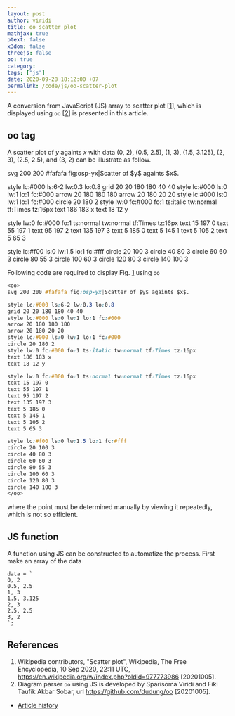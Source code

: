 ```yaml
---
layout: post
author: viridi
title: oo scatter plot
mathjax: true
ptext: false
x3dom: false
threejs: false
oo: true
category: 
tags: ["js"]
date: 2020-09-28 18:12:00 +07
permalink: /code/js/oo-scatter-plot
---
```

A conversion from JavaScript (JS) array to scatter plot [[1](#ref1)], which is displayed using `oo` [[2](#ref2)] is presented in this article.


## oo tag
A scatter plot of $y$ againts $x$ with data (0, 2), (0.5, 2.5), (1, 3), (1.5, 3.125), (2, 3), (2.5, 2.5), and (3, 2) can be illustrate as follow.

<oo>
svg 200 200 #fafafa fig:osp-yx|Scatter of $y$ againts $x$.

style lc:#000 ls:6-2 lw:0.3 lo:0.8
grid 20 20 180 180 40 40
style lc:#000 ls:0 lw:1 lo:1 fc:#000
arrow 20 180 180 180
arrow 20 180 20 20
style lc:#000 ls:0 lw:1 lo:1 fc:#000
circle 20 180 2
style lw:0 fc:#000 fo:1 ts:italic tw:normal tf:Times tz:16px
text 186 183 x
text 18 12 y

style lw:0 fc:#000 fo:1 ts:normal tw:normal tf:Times tz:16px
text 15 197 0
text 55 197 1
text 95 197 2
text 135 197 3
text 5 185 0
text 5 145 1
text 5 105 2
text 5 65 3

style lc:#f00 ls:0 lw:1.5 lo:1 fc:#fff
circle 20 100 3
circle 40 80 3
circle 60 60 3
circle 80 55 3
circle 100 60 3
circle 120 80 3
circle 140 100 3
</oo>

Following code are required to display Fig. <a href="#fig:osp-yx">1</a> using `oo`

```css
<oo>
svg 200 200 #fafafa fig:osp-yx|Scatter of $y$ againts $x$.

style lc:#000 ls:6-2 lw:0.3 lo:0.8
grid 20 20 180 180 40 40
style lc:#000 ls:0 lw:1 lo:1 fc:#000
arrow 20 180 180 180
arrow 20 180 20 20
style lc:#000 ls:0 lw:1 lo:1 fc:#000
circle 20 180 2
style lw:0 fc:#000 fo:1 ts:italic tw:normal tf:Times tz:16px
text 186 183 x
text 18 12 y

style lw:0 fc:#000 fo:1 ts:normal tw:normal tf:Times tz:16px
text 15 197 0
text 55 197 1
text 95 197 2
text 135 197 3
text 5 185 0
text 5 145 1
text 5 105 2
text 5 65 3

style lc:#f00 ls:0 lw:1.5 lo:1 fc:#fff
circle 20 100 3
circle 40 80 3
circle 60 60 3
circle 80 55 3
circle 100 60 3
circle 120 80 3
circle 140 100 3
</oo>
```

where the point must be determined manually by viewing it repeatedly, which is not so efficient.


## JS function
A function using JS can be constructed to automatize the process. First make an array of the data

```batch
data = `
0, 2
0.5, 2.5
1, 3
1.5, 3.125
2, 3
2.5, 2.5
3, 2
`;
```

<script>
var data = `
0, 2
0.5, 2.5
1, 3
1.5, 3.125
2, 3
2.5, 2.5
3, 2
`;




console.log(data);
</script>


## References
1. <a name="ref1"></a>Wikipedia contributors, "Scatter plot", Wikipedia, The Free Encyclopedia, 10 Sep 2020, 22:11 UTC, <https://en.wikipedia.org/w/index.php?oldid=977773986> [20201005].
2. <a name="ref2"></a>Diagram parser `oo` using JS is developed by Sparisoma Viridi and Fiki Taufik Akbar Sobar, url <https://github.com/dudung/oo> [20201005].

+ [Article history](https://github.com/butiran/butiran.github.io/commits/master/_posts/code/js/oo/2020-10-05-oo-scatter-plot.md)
